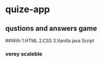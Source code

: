 # quize-app
## qustions and answers game

##With
1.HTML
2.CSS
3.Vanilla java Script

### verey scaleble
